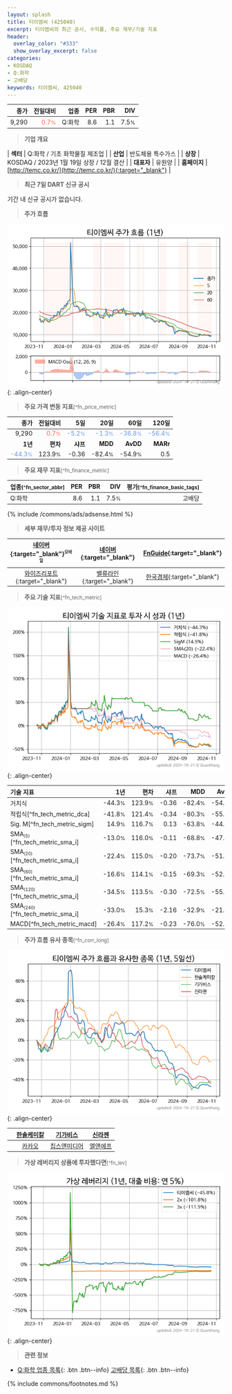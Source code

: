```yaml
---
layout: splash
title: 티이엠씨 (425040)
excerpt: 티이엠씨의 최근 공시, 수익률, 주요 재무/기술 지표
header:
  overlay_color: "#333"
  show_overlay_excerpt: false
categories:
- KOSDAQ
- Q:화학
- 고배당
keywords: 티이엠씨, 425040
---
```


| **종가** | **전일대비** | **업종** | **PER** | **PBR** | **DIV** |
| -------: | -----------: | -------: | ------: | ------: | ------: |
| 9,290 | <span style="color: tomato">0.7<small>%</small></span> | Q:화학 | 8.6 | 1.1 | 7.5<small>%</small> |

<!-- more -->


> **기업 개요**<a id="company"></a>

| <span style="white-space:nowrap;">**섹터**</span> | Q:화학 / 기초 화학물질 제조업 |
| <span style="white-space:nowrap;">**산업**</span> | 반도체용 특수가스 |
| <span style="white-space:nowrap;">**상장**</span> | KOSDAQ / 2023년 1월 19일 상장 / 12월 결산 |
| <span style="white-space:nowrap;">**대표자**</span> | 유원양 |
| <span style="white-space:nowrap;">**홈페이지**</span> | [http://temc.co.kr/](http://temc.co.kr/){:target="_blank"} |


> **최근 7일 DART 신규 공시**<a id="dart"></a>

기간 내 신규 공시가 없습니다.


> **주가 흐름**<a id="price"></a>

![425040](/stock/images/425040.png){: .align-center}


> **주요 가격 변동 지표**<small>[^fn_price_metric]</small>

| **종가** | **전일대비** | **5일** | **20일** | **60일** | **120일** |
| -------: | -----------: | ------: | -------: | -------: | --------: |
| 9,290 | <span style="color: tomato">0.7<small>%</small></span> | <span style="color: cornflowerblue">-5.2<small>%</small></span> | <span style="color: cornflowerblue">-1.3<small>%</small></span> | <span style="color: cornflowerblue">-36.8<small>%</small></span> | <span style="color: cornflowerblue">-56.4<small>%</small></span> |
| **1년** | **편차** | **샤프** | **MDD** | **AvDD** | **MARr** |
| <span style="color: cornflowerblue">-44.3<small>%</small></span> | 123.9<small>%</small> | -0.36 | -82.4<small>%</small> | -54.9<small>%</small> | 0.5 |


> **주요 재무 지표**<small>[^fn_finance_metric]</small>

| **업종**<small>[^fn_sector_abbr]</small> | **PER** | **PBR** | **DIV** | **평가**<small>[^fn_finance_basic_tags]</small> |
| :--------------------------------------- | ------: | ------: | ------: | ----------------------------------------------: |
| Q:화학 | 8.6 | 1.1 | 7.5<small>%</small> | 고배당 |



{% include /commons/ads/adsense.html %}

> **세부 재무/투자 정보 제공 사이트**

| [네이버](https://m.stock.naver.com/domestic/stock/425040/finance/summary){:target="_blank"}<sup><small>모바일</small></sup> | [네이버](https://finance.naver.com/item/coinfo.naver?code=425040){:target="_blank"} | [FnGuide](https://comp.fnguide.com/SVO2/ASP/SVD_Invest.asp?gicode=A425040&MenuYn=Y){:target="_blank"} |
| :---: | :---: | :---: |
| [와이즈리포트](https://comp.wisereport.co.kr/company/c1040001.aspx?cmp_cd=425040){:target="_blank"} | [밸류라인](https://www.valueline.co.kr/finance/summary/425040){:target="_blank"} | [한국경제](https://markets.hankyung.com/stock/425040/financial-summary){:target="_blank"} |


> **주요 기술 지표**<small>[^fn_tech_metric]</small>


![425040](/stock/images/425040_tech.png){: .align-center}

| **기술 지표** | **1년** | **편차** | **샤프** | **MDD** | **AvDD** |
| :------------ | ------: | -----------: | -------: | ------: | -------: |
| 거치식 | -44.3<small>%</small> | 123.9<small>%</small> | -0.36 | -82.4<small>%</small> | -54.9<small>%</small> |
| 적립식[^fn_tech_metric_dca] | -41.8<small>%</small> | 121.4<small>%</small> | -0.34 | -80.3<small>%</small> | -55.0<small>%</small> |
| Sig. M[^fn_tech_metric_sigm] | 14.9<small>%</small> | 116.7<small>%</small> | 0.13 | -63.8<small>%</small> | -44.2<small>%</small> |
| SMA<small><sub>(5)</sub></small>[^fn_tech_metric_sma_i] | -13.0<small>%</small> | 116.0<small>%</small> | -0.11 | -68.8<small>%</small> | -47.2<small>%</small> |
| SMA<small><sub>(20)</sub></small>[^fn_tech_metric_sma_i] | -22.4<small>%</small> | 115.0<small>%</small> | -0.20 | -73.7<small>%</small> | -51.4<small>%</small> |
| SMA<small><sub>(60)</sub></small>[^fn_tech_metric_sma_i] | -16.6<small>%</small> | 114.1<small>%</small> | -0.15 | -69.3<small>%</small> | -52.6<small>%</small> |
| SMA<small><sub>(120)</sub></small>[^fn_tech_metric_sma_i] | -34.5<small>%</small> | 113.5<small>%</small> | -0.30 | -72.5<small>%</small> | -55.1<small>%</small> |
| SMA<small><sub>(240)</sub></small>[^fn_tech_metric_sma_i] | -33.0<small>%</small> | 15.3<small>%</small> | -2.16 | -32.9<small>%</small> | -21.4<small>%</small> |
| MACD[^fn_tech_metric_macd] | -26.4<small>%</small> | 117.2<small>%</small> | -0.23 | -76.0<small>%</small> | -52.1<small>%</small> |


> **주가 흐름 유사 종목**<a id="corr"></a><small>[^fn_corr_long]</small>

![425040](/stock/images/425040_corr.png){: .align-center}

|       | [한솔케미칼](/014680/) | [기가비스](/420770/) | [신라젠](/215600/) |
| :---: | :------------------------------------: | :------------------------------------: | :------------------------------------: |
|       | [카카오](/035720/) | [칩스앤미디어](/094360/) | [엘앤에프](/066970/) |


> **가상 레버리지 상품에 투자했다면**<a id="2x"></a><small>[^fn_lev]</small>

![425040](/stock/images/425040_2x.png){: .align-center}


> **관련 정보**

- [Q:화학 업종 목록](/stats/sector/kosdaq_업종_화학_종목/){: .btn .btn--info} [고배당 목록](/fn/fn_high_div/){: .btn .btn--info}

{% include commons/footnotes.md %}